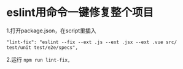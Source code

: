 # eslint用命令一键修复整个项目



1.打开package.json，在script里插入


```
"lint-fix": "eslint --fix --ext .js --ext .jsx --ext .vue src/ test/unit test/e2e/specs",
```



2.运行 `npm run lint-fix,`
